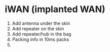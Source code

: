 # iWAN (implanted WAN)

1. Add antenna under the skin 
2. Add repeater on the skin
3. Add repeater/hub in the bag
4. Packing info in 10ms packs 
5. 